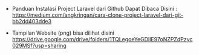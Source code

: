 - Panduan Instalasi Project Laravel dari Github Dapat Dibaca Disini :
https://medium.com/angkringan/cara-clone-project-laravel-dari-git-bb2dd403dde3

- Tampilan Website (png) bisa dilihat disini
https://drive.google.com/drive/folders/1TQLegoeYeGDIlE97oNZPZdPzyc029MSf?usp=sharing

